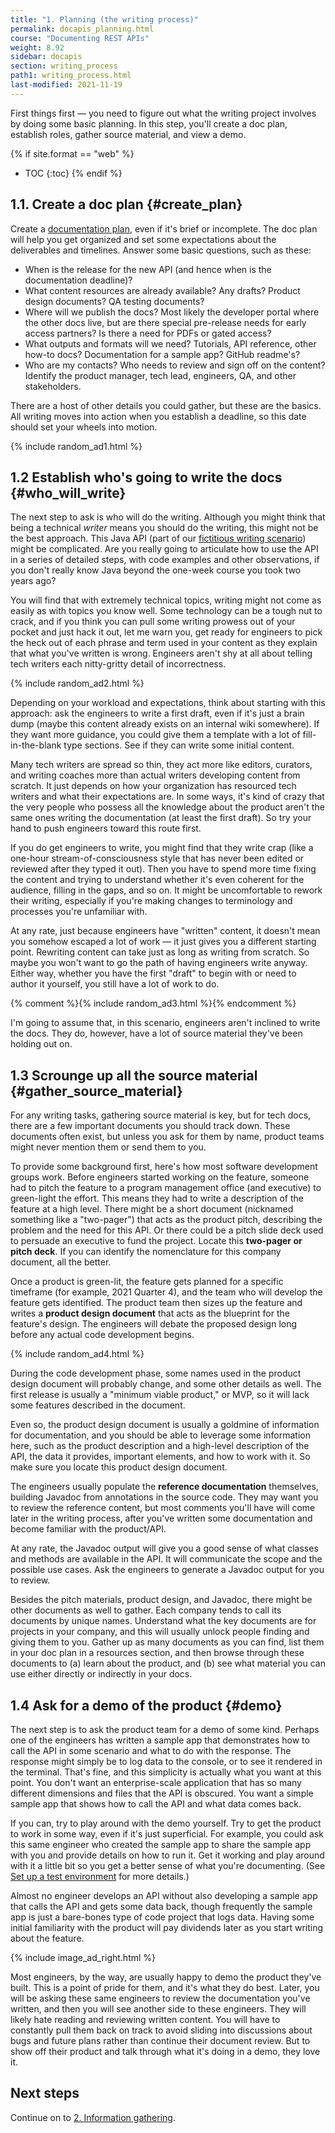 ```yaml
---
title: "1. Planning (the writing process)"
permalink: docapis_planning.html
course: "Documenting REST APIs"
weight: 8.92
sidebar: docapis
section: writing_process
path1: writing_process.html
last-modified: 2021-11-19
---
```


First things first &mdash; you need to figure out what the writing project involves by doing some basic planning. In this step, you'll create a doc plan, establish roles, gather source material, and view a demo.

{% if site.format == "web" %}
* TOC
{:toc}
{% endif %}

## 1.1. Create a doc plan {#create_plan}

Create a [documentation plan](docapis_managing_doc_projects.html#create_project_plans), even if it's brief or incomplete. The doc plan will help you get organized and set some expectations about the deliverables and timelines. Answer some basic questions, such as these:

* When is the release for the new API (and hence when is the documentation deadline)?
* What content resources are already available? Any drafts? Product design documents? QA testing documents?
* Where will we publish the docs? Most likely the developer portal where the other docs live, but are there special pre-release needs for early access partners? Is there a need for PDFs or gated access?
* What outputs and formats will we need? Tutorials, API reference, other how-to docs? Documentation for a sample app? GitHub readme's?
* Who are my contacts? Who needs to review and sign off on the content? Identify the product manager, tech lead, engineers, QA, and other stakeholders.

There are a host of other details you could gather, but these are the basics. All writing moves into action when you establish a deadline, so this date should set your wheels into motion.

{% include random_ad1.html %}

## 1.2 Establish who's going to write the docs {#who_will_write}

The next step to ask is who will do the writing. Although you might think that being a technical _writer_ means you should do the writing, this might not be the best approach. This Java API (part of our [fictitious writing scenario](docapis_writing_process_overview.html)) might be complicated. Are you really going to articulate how to use the API in a series of detailed steps, with code examples and other observations, if you don't really know Java beyond the one-week course you took two years ago?

You will find that with extremely technical topics, writing might not come as easily as with topics you know well. Some technology can be a tough nut to crack, and if you think you can pull some writing prowess out of your pocket and just hack it out, let me warn you, get ready for engineers to pick the heck out of each phrase and term used in your content as they explain that what you've written is wrong. Engineers aren't shy at all about telling tech writers each nitty-gritty detail of incorrectness.

{% include random_ad2.html %}

Depending on your workload and expectations, think about starting with this approach: ask the engineers to write a first draft, even if it's just a brain dump (maybe this content already exists on an internal wiki somewhere). If they want more guidance, you could give them a template with a lot of fill-in-the-blank type sections. See if they can write some initial content.

Many tech writers are spread so thin, they act more like editors, curators, and writing coaches more than actual writers developing content from scratch. It just depends on how your organization has resourced tech writers and what their expectations are. In some ways, it's kind of crazy that the very people who possess all the knowledge about the product aren't the same ones writing the documentation (at least the first draft). So try your hand to push engineers toward this route first.

If you do get engineers to write, you might find that they write crap (like a one-hour stream-of-consciousness style that has never been edited or reviewed after they typed it out). Then you have to spend more time fixing the content and trying to understand whether it's even coherent for the audience, filling in the gaps, and so on. It might be uncomfortable to rework their writing, especially if you're making changes to terminology and processes you're unfamiliar with.

At any rate, just because engineers have "written" content, it doesn't mean you somehow escaped a lot of work &mdash; it just gives you a different starting point. Rewriting content can take just as long as writing from scratch. So maybe you won't want to go the path of having engineers write anyway. Either way, whether you have the first "draft" to begin with or need to author it yourself, you still have a lot of work to do.

{% comment %}{% include random_ad3.html %}{% endcomment %}

I'm going to assume that, in this scenario, engineers aren't inclined to write the docs. They do, however, have a lot of source material they've been holding out on.

## 1.3 Scrounge up all the source material {#gather_source_material}

For any writing tasks, gathering source material is key, but for tech docs, there are a few important documents you should track down. These documents often exist, but unless you ask for them by name, product teams might never mention them or send them to you.

To provide some background first, here's how most software development groups work. Before engineers started working on the feature, someone had to pitch the feature to a program management office (and executive) to green-light the effort. This means they had to write a description of the feature at a high level. There might be a short document (nicknamed something like a "two-pager") that acts as the product pitch, describing the problem and the need for this API. Or there could be a pitch slide deck used to persuade an executive to fund the project. Locate this **two-pager or pitch deck**. If you can identify the nomenclature for this company document, all the better.

Once a product is green-lit, the feature gets planned for a specific timeframe (for example, 2021 Quarter 4), and the team who will develop the feature gets identified. The product team then sizes up the feature and writes a **product design document** that acts as the blueprint for the feature's design. The engineers will debate the proposed design long before any actual code development begins.

{% include random_ad4.html %}

During the code development phase, some names used in the product design document will probably change, and some other details as well. The first release is usually a "minimum viable product," or MVP, so it will lack some features described in the document.

Even so, the product design document is usually a goldmine of information for documentation, and you should be able to leverage some information here, such as the product description and a high-level description of the API, the data it provides, important elements, and how to work with it. So make sure you locate this product design document.

The engineers usually populate the **reference documentation** themselves, building Javadoc from annotations in the source code. They may want you to review the reference content, but most comments you'll have will come later in the writing process, after you've written some documentation and become familiar with the product/API.

At any rate, the Javadoc output will give you a good sense of what classes and methods are available in the API. It will communicate the scope and the possible use cases. Ask the engineers to generate a Javadoc output for you to review.

Besides the pitch materials, product design, and Javadoc, there might be other documents as well to gather. Each company tends to call its documents by unique names. Understand what the key documents are for projects in your company, and this will usually unlock people finding and giving them to you. Gather up as many documents as you can find, list them in your doc plan in a resources section, and then browse through these documents to (a) learn about the product, and (b) see what material you can use either directly or indirectly in your docs.

## 1.4 Ask for a demo of the product {#demo}

The next step is to ask the product team for a demo of some kind. Perhaps one of the engineers has written a sample app that demonstrates how to call the API in some scenario and what to do with the response. The response might simply be to log data to the console, or to see it rendered in the terminal. That's  fine, and this simplicity is actually what you want at this point. You don't want an enterprise-scale application that has so many different dimensions and files that the API is obscured. You want a simple sample app that shows how to call the API and what data comes back.

If you can, try to play around with the demo yourself. Try to get the product to work in some way, even if it's just superficial. For example, you could ask this same engineer who created the sample app to share the sample app with you and provide details on how to run it. Get it working and play around with it a little bit so you get a better sense of what you're documenting. (See [Set up a test environment](testingdocs_test_environment.html) for more details.)

Almost no engineer develops an API without also developing a sample app that calls the API and gets some data back, though frequently the sample app is just a bare-bones type of code project that logs data. Having some initial familiarity with the product will pay dividends later as you start writing about the feature.

{% include image_ad_right.html %}

Most engineers, by the way, are usually happy to demo the product they've built. This is a point of pride for them, and it's what they do best. Later, you will be asking these same engineers to review the documentation you've written, and then you will see another side to these engineers. They will likely hate reading and reviewing written content. You will have to constantly pull them back on track to avoid sliding into discussions about bugs and future plans rather than continue their document review. But to show off their product and talk through what it's doing in a demo, they love it.

## Next steps

Continue on to [2. Information gathering](docapis_information_gathering.html).
